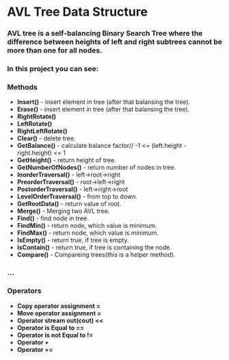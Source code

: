 # AVL Tree Data Structure
### AVL tree is a self-balancing Binary Search Tree where the difference between heights of left and right subtrees cannot be more than one for all nodes. 

### In this project you can see:

### **Methods**
 - **Insert()** - insert element in tree (after that balansing the tree). 
 - **Erase()** - insert element in tree (after that balansing the tree).
 - **RightRotate()**
 - **LeftRotate()** 
 - **RightLeftRotate()** 
 - **Clear()** - delete tree.
 - **GetBalance()** - calculate balance factor//   -1 <= (left.height - right.height) <= 1
 - **GetHeight()** - return height of tree.
 - **GetNumberOfNodes()** - return number of nodes in tree.
 - **InorderTraversal()** - left->root->right
 - **PreorderTraversal()** - root->left->right
 - **PostorderTraversal()** - left->right->root
 - **LevelOrderTraversal()** - from top to down.
 - **GetRootData()** - return value of root.
 - **Merge()** - Merging two AVL tree.
 - **Find()** - find node in tree.
 - **FindMin()** - return node, which value is minimum.
 - **FindMax()** - return node, which value is minimum.
 - **IsEmpty()** - return true, if tree is empty.
 - **IsContain()** - return true, if tree is containing the node.
 - **Compare()** - Compareing trees(this is a helper method).
 ### ...
### Operators
 - **Copy operator assignment =**
 - **Move operator assignment =**
 - **Operator stream out(cout) <<**
 - **Operator is Equal to ==**
 - **Operator is not Equal to !=**
 - **Operator +**
 - **Operator +=**
